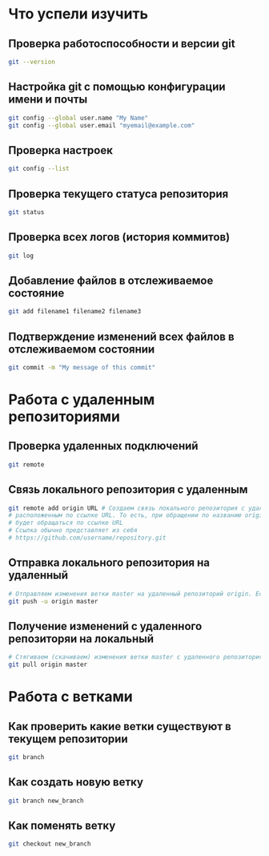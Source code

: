 
# Что успели изучить

## Проверка работоспособности и версии git

```bash
git --version
```

## Настройка git с помощью конфигурации имени и почты

```bash
git config --global user.name "My Name"
git config --global user.email "myemail@example.com"
```

## Проверка настроек 

```bash
git config --list
```

## Проверка текущего статуса репозитория

```bash
git status
```

## Проверка всех логов (история коммитов)

```bash
git log
```


## Добавление файлов в отслеживаемое состояние

```bash
git add filename1 filename2 filename3
```

## Подтверждение изменений всех файлов в отслеживаемом состоянии

```bash
git commit -m "My message of this commit"
```

# Работа с удаленным репозиториями

## Проверка удаленных подключений

```bash
git remote
```

## Связь локального репозитория с удаленным

```bash
git remote add origin URL # Создаем связь локального репозитория с удаленным,
# расположенным по ссылке URL. То есть, при обращении по названию origin, git
# будет обращаться по ссылке URL
# Ссылка обычно представляет из себя
# https://github.com/username/repository.git
```

## Отправка локального репозитория на удаленный

```bash
# Отправляем изменения ветки master на удаленный репозиторий origin. Если ветки не будет, она будет создана
git push -u origin master
```

## Получение изменений с удаленного репозиторяи на локальный

```bash
# Стягиваем (скачиваем) изменения ветки master с удаленного репозитория origin
git pull origin master
```

# Работа с ветками

## Как проверить какие ветки существуют в текущем репозитории

```bash
git branch
```

## Как создать новую ветку

```bash
git branch new_branch
```

## Как поменять ветку

```bash
git checkout new_branch
```
